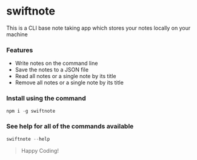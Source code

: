 # swiftnote

This is a CLI base note taking app which stores your notes locally on your machine

### Features
- Write notes on the command line
- Save the notes to a JSON file
- Read all notes or a single note by its title
- Remove all notes or a single note by its title

### Install using the command

```javascript 
npm i -g swiftnote
```

### See help for all of the commands available

```javascript 
swiftnote --help
```

>Happy Coding!






